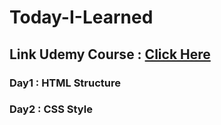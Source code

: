 # Today-I-Learned
## Link Udemy Course : <a href= "https://www.udemy.com/course/full-stack-crash-course/">Click Here</a>
<h3>Day1 : HTML Structure</h3>
<h3>Day2 : CSS Style</h3>